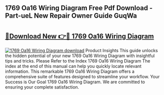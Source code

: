 ## 1769 Oa16 Wiring Diagram Free Pdf Download - Part-ueL New Repair Owner Guide GuqWa

# <h2><a href="http://dfhhsoi.blite.top/?on=1769+Oa16+Wiring+Diagram">🔗Download New 👉🔴 1769 Oa16 Wiring Diagram</a></h2>

[![1769 Oa16 Wiring Diagram download](https://i.imgur.com/lujVjoI.png)](http://dfhhsoi.blite.top/?on=1769+Oa16+Wiring+Diagram)
Product Insights This guide unlocks the hidden potential of your new 1769 Oa16 Wiring Diagram with insightful tips and tricks. Please Refer to the Index 1769 Oa16 Wiring Diagram The index at the end of this manual can help you quickly locate relevant information. This remarkable 1769 Oa16 Wiring Diagram offers a comprehensive suite of features designed to streamline your workflow. Your Success is Our Goal 1769 Oa16 Wiring Diagram. We are committed to ensuring your complete satisfaction.
